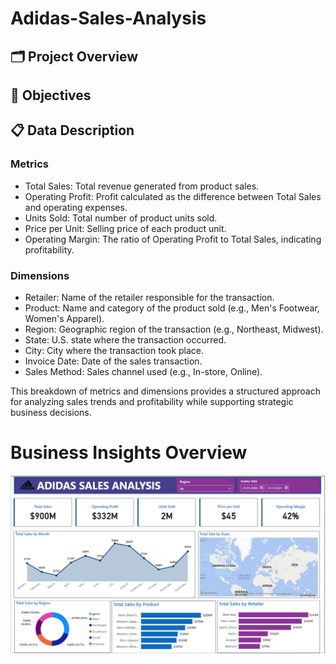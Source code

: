 # Adidas-Sales-Analysis
## 🗂️ Project Overview
## 🎯 Objectives
## 📋 Data Description
### Metrics
- Total Sales: Total revenue generated from product sales.
- Operating Profit: Profit calculated as the difference between Total Sales and operating expenses.
- Units Sold: Total number of product units sold.
- Price per Unit: Selling price of each product unit.
- Operating Margin: The ratio of Operating Profit to Total Sales, indicating profitability.

### Dimensions
- Retailer: Name of the retailer responsible for the transaction.
- Product: Name and category of the product sold (e.g., Men's Footwear, Women's Apparel).
- Region: Geographic region of the transaction (e.g., Northeast, Midwest).
- State: U.S. state where the transaction occurred.
- City: City where the transaction took place.
- Invoice Date: Date of the sales transaction.
- Sales Method: Sales channel used (e.g., In-store, Online).

This breakdown of metrics and dimensions provides a structured approach for analyzing sales trends and profitability while supporting strategic business decisions.

# Business Insights Overview
<p align="center">
  <img src="https://github.com/Sopyaan/Adidas-Sales-Analysis/blob/main/images/dashboard.png", width="" height="">
</p>
